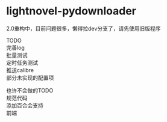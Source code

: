 # lightnovel-pydownloader

2.0重构中，目前问题很多，懒得拉dev分支了，请先使用旧版程序

TODO  
完善log  
批量测试  
定时任务测试  
推送calibre  
部分未实现的配置项  

也许不会做的TODO  
规范代码  
添加百合会支持  
前端  

